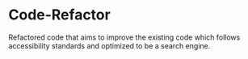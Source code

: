 # Code-Refactor
Refactored code that aims to improve the existing code which follows accessibility standards and optimized to be a search engine.
